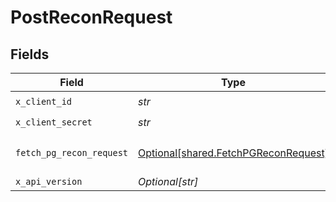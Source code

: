 # PostReconRequest


## Fields

| Field                                                                                                                                                                                                                         | Type                                                                                                                                                                                                                          | Required                                                                                                                                                                                                                      | Description                                                                                                                                                                                                                   | Example                                                                                                                                                                                                                       |
| ----------------------------------------------------------------------------------------------------------------------------------------------------------------------------------------------------------------------------- | ----------------------------------------------------------------------------------------------------------------------------------------------------------------------------------------------------------------------------- | ----------------------------------------------------------------------------------------------------------------------------------------------------------------------------------------------------------------------------- | ----------------------------------------------------------------------------------------------------------------------------------------------------------------------------------------------------------------------------- | ----------------------------------------------------------------------------------------------------------------------------------------------------------------------------------------------------------------------------- |
| `x_client_id`                                                                                                                                                                                                                 | *str*                                                                                                                                                                                                                         | :heavy_check_mark:                                                                                                                                                                                                            | N/A                                                                                                                                                                                                                           |                                                                                                                                                                                                                               |
| `x_client_secret`                                                                                                                                                                                                             | *str*                                                                                                                                                                                                                         | :heavy_check_mark:                                                                                                                                                                                                            | N/A                                                                                                                                                                                                                           |                                                                                                                                                                                                                               |
| `fetch_pg_recon_request`                                                                                                                                                                                                      | [Optional[shared.FetchPGReconRequest]](../../models/shared/fetchpgreconrequest.md)                                                                                                                                            | :heavy_minus_sign:                                                                                                                                                                                                            | N/A                                                                                                                                                                                                                           | {"pagination":{"limit":10,"cursor":"eyJzZWFyY2hBZnRlciI6eyJsaXN0IjpbMTg4NjcxNDVdLCJlbXB0eSI6ZmFsc2V9LCJyZWNvbkFQSVR5cGUiOiJMRURHRVIifQ=="},"filters":{"start_date":"2022-07-20T00:00:00Z","end_date":"2022-07-21T23:59:59Z"}} |
| `x_api_version`                                                                                                                                                                                                               | *Optional[str]*                                                                                                                                                                                                               | :heavy_minus_sign:                                                                                                                                                                                                            | N/A                                                                                                                                                                                                                           |                                                                                                                                                                                                                               |